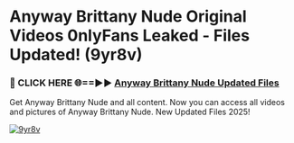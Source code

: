 # Anyway Brittany Nude Original Videos 0nlyFans Leaked - Files Updated! (9yr8v)

<h3>🔴 CLICK HERE 🌐==►► <a href="https://tinyurl.com/yrmya6cz" rel="nofollow">Anyway Brittany Nude Updated Files</a></h3>

Get Anyway Brittany Nude and all content. Now you can access all videos and pictures of Anyway Brittany Nude. New Updated Files 2025!

[![9yr8v](https://i.imgur.com/FMdXYCs.gif)](https://tinyurl.com/yrmya6cz)
